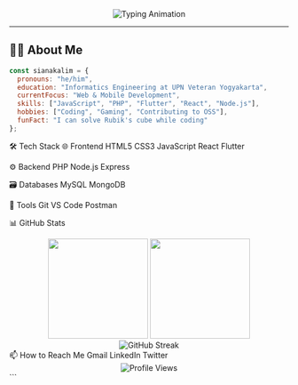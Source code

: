 <div align="center">
  <img src="https://readme-typing-svg.demolab.com?font=Fira+Code&weight=600&size=26&duration=4000&pause=1000&color=22D3EE&width=500&height=60&lines=Halo+👋+Saya+SiAnakAlim;Informatics+UPN+Veteran+YK;Full-Stack+Developer;Open+Source+Contributor" alt="Typing Animation" />
</div>

---

## 🧑‍💻 About Me

```javascript
const sianakalim = {
  pronouns: "he/him",
  education: "Informatics Engineering at UPN Veteran Yogyakarta",
  currentFocus: "Web & Mobile Development",
  skills: ["JavaScript", "PHP", "Flutter", "React", "Node.js"],
  hobbies: ["Coding", "Gaming", "Contributing to OSS"],
  funFact: "I can solve Rubik's cube while coding"
};
```
🛠 Tech Stack
🌐 Frontend
HTML5
CSS3
JavaScript
React
Flutter

⚙️ Backend
PHP
Node.js
Express

🗃️ Databases
MySQL
MongoDB

🧰 Tools
Git
VS Code
Postman

📊 GitHub Stats
<div align="center"> <img height="180em" src="https://github-readme-stats.vercel.app/api?username=SiAnakAlim&show_icons=true&theme=radical&count_private=true"/> <img height="180em" src="https://github-readme-stats.vercel.app/api/top-langs/?username=SiAnakAlim&layout=compact&theme=radical"/> </div><div align="center"> <img src="https://github-readme-streak-stats.herokuapp.com/?user=SiAnakAlim&theme=radical" alt="GitHub Streak"/> </div>
📫 How to Reach Me
Gmail
LinkedIn
Twitter

<div align="center"> <img src="https://komarev.com/ghpvc/?username=SiAnakAlim&label=Profile+Views&color=blue&style=flat" alt="Profile Views"/> </div> ```
